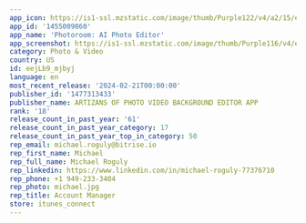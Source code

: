 ```yaml
---
app_icon: https://is1-ssl.mzstatic.com/image/thumb/Purple122/v4/a2/15/e6/a215e696-1070-8d07-d130-3c1e8e0ae8b8/AppIcon-0-0-1x_U007epad-0-85-220.png/1024x1024bb.png
app_id: '1455009060'
app_name: 'Photoroom: AI Photo Editor'
app_screenshot: https://is1-ssl.mzstatic.com/image/thumb/Purple116/v4/e5/25/51/e525518e-45ea-f048-d7ae-a676dc46a1b9/35ea10da-4cbb-4814-9577-59c00103d02a_01_iphone_X.png/1242x2688bb.png
category: Photo & Video
country: US
id: eejLb9_mjbyj
language: en
most_recent_release: '2024-02-21T00:00:00'
publisher_id: '1477313433'
publisher_name: ARTIZANS OF PHOTO VIDEO BACKGROUND EDITOR APP
rank: '18'
release_count_in_past_year: '61'
release_count_in_past_year_category: 17
release_count_in_past_year_top_in_category: 50
rep_email: michael.roguly@bitrise.io
rep_first_name: Michael
rep_full_name: Michael Roguly
rep_linkedin: https://www.linkedin.com/in/michael-roguly-77376710
rep_phone: +1 949-233-3404
rep_photo: michael.jpg
rep_title: Account Manager
store: itunes_connect
---
```

